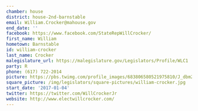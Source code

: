 ```yaml
---
chamber: house
district: house-2nd-barnstable
email: William.Crocker@mahouse.gov
end_date: ''
facebook: https://www.facebook.com/StateRepWillCrocker/
first_name: William
hometown: Barnstable
id: william-crocker
last_name: Crocker
malegislature_url: https://malegislature.gov/Legislators/Profile/WLC1
party: R
phone: (617) 722-2014
picture: https://pbs.twimg.com/profile_images/683806580521975810/J_dbm2XQ_400x400.jpg
square_picture: /img/legislators/square-pictures/william-crocker.jpg
start_date: '2017-01-04'
twitter: https://twitter.com/WillCrockerJr
website: http://www.electwillcrocker.com/
---
```

